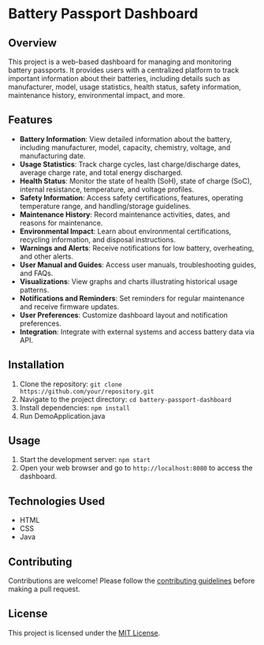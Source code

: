 # Battery Passport Dashboard

## Overview
This project is a web-based dashboard for managing and monitoring battery passports. It provides users with a centralized platform to track important information about their batteries, including details such as manufacturer, model, usage statistics, health status, safety information, maintenance history, environmental impact, and more.

## Features
- **Battery Information**: View detailed information about the battery, including manufacturer, model, capacity, chemistry, voltage, and manufacturing date.
- **Usage Statistics**: Track charge cycles, last charge/discharge dates, average charge rate, and total energy discharged.
- **Health Status**: Monitor the state of health (SoH), state of charge (SoC), internal resistance, temperature, and voltage profiles.
- **Safety Information**: Access safety certifications, features, operating temperature range, and handling/storage guidelines.
- **Maintenance History**: Record maintenance activities, dates, and reasons for maintenance.
- **Environmental Impact**: Learn about environmental certifications, recycling information, and disposal instructions.
- **Warnings and Alerts**: Receive notifications for low battery, overheating, and other alerts.
- **User Manual and Guides**: Access user manuals, troubleshooting guides, and FAQs.
- **Visualizations**: View graphs and charts illustrating historical usage patterns.
- **Notifications and Reminders**: Set reminders for regular maintenance and receive firmware updates.
- **User Preferences**: Customize dashboard layout and notification preferences.
- **Integration**: Integrate with external systems and access battery data via API.

## Installation
1. Clone the repository: `git clone https://github.com/your/repository.git`
2. Navigate to the project directory: `cd battery-passport-dashboard`
3. Install dependencies: `npm install`
4. Run DemoApplication.java

## Usage
1. Start the development server: `npm start`
2. Open your web browser and go to `http://localhost:8080` to access the dashboard.

## Technologies Used
- HTML
- CSS
- Java

## Contributing
Contributions are welcome! Please follow the [contributing guidelines](CONTRIBUTING.md) before making a pull request.

## License
This project is licensed under the [MIT License](LICENSE).
